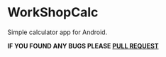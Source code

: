 # WorkShopCalc

Simple calculator app for Android.

**IF YOU FOUND ANY BUGS PLEASE [PULL REQUEST](https://github.com/0xpulsar/WorkShopCalc/pulls)**

